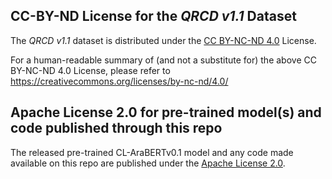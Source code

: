 ## CC-BY-ND License for the *QRCD v1.1* Dataset
The *QRCD v1.1* dataset is distributed under the [CC BY-NC-ND 4.0](https://creativecommons.org/licenses/by-nc-nd/4.0/legalcode) License.

For a human-readable summary of (and not a substitute for) the above CC BY-NC-ND 4.0 License, please refer to https://creativecommons.org/licenses/by-nc-nd/4.0/

## Apache License 2.0 for pre-trained model(s) and code published through this repo
The released pre-trained CL-AraBERTv0.1 model and any code made available on this repo are published under the [Apache License 2.0](https://www.apache.org/licenses/LICENSE-2.0). 
